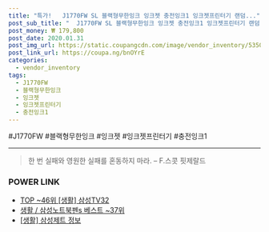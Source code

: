 ```yaml
--- 
title: "특가!   J1770FW SL 블랙형무한잉크 잉크젯 충전잉크1 잉크젯프린터기 랜덤..." 
post_sub_title: "  J1770FW SL 블랙형무한잉크 잉크젯 충전잉크1 잉크젯프린터기 랜덤 무한잉크복합기 팩스복합기 복합기 삼성전자" 
post_money: ₩ 179,800 
post_date: 2020.01.31 
post_img_url: https://static.coupangcdn.com/image/vendor_inventory/5350/f410fb3273c70d069e62c99c602601967fd20c4026db02fa4e2045a83d2b.jpg 
post_link_url: https://coupa.ng/bnOYrE 
categories: 
  - vendor_inventory 
tags: 
  - J1770FW 
  - 블랙형무한잉크 
  - 잉크젯 
  - 잉크젯프린터기 
  - 충전잉크1 
--- 
```

  #J1770FW #블랙형무한잉크 #잉크젯 #잉크젯프린터기 #충전잉크1 
<hr> 

> 한 번 실패와 영원한 실패를 혼동하지 마라. – F.스콧 핏제랄드 


### POWER LINK

* <a href="https://blog.naver.com/an0733/221785702081" target="_blank"> TOP ~46위 [생활] 삼성TV32</a>
* <a href="https://blog.naver.com/santokki14/221784780907" target="_blank">생활 / 삼성노트북펜s 베스트 ~37위</a>
* <a href="https://blog.naver.com/santokki14/221773673425" target="_blank"> [생활] 삼성제트 정보 </a>
